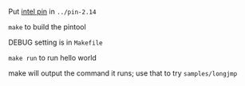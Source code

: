 Put [intel pin](https://software.intel.com/en-us/articles/pintool-downloads) in `../pin-2.14`

`make` to build the pintool 

DEBUG setting is in `Makefile`

`make run` to run hello world

make will output the command it runs; use that to try `samples/longjmp`

